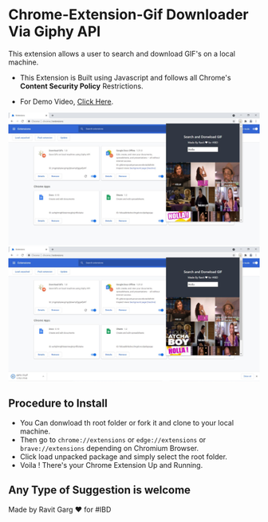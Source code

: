 # Chrome-Extension-Gif Downloader Via Giphy API

This extension allows a user to search and download GIF's on a local machine.

- This Extension is Built using Javascript and follows all Chrome's **Content Security Policy** Restrictions.

- For Demo Video, [Click Here]().

![](capture.jpeg)
![](capture2.jpeg)



## Procedure to Install
- You Can donwload th root folder or fork it and clone to your local machine.
- Then go to ``chrome://extensions`` or ``edge://extensions`` or ``brave://extensions`` depending on Chromium Browser.
- Click load unpacked package and simply select the root folder.
- Voila ! There's your Chrome Extension Up and Running.

## Any Type of Suggestion is welcome

Made by Ravit Garg  ❤️️ for #IBD
